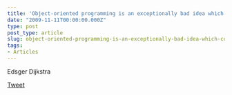 ```yaml
---
title: 'Object-oriented programming is an exceptionally bad idea which could only have originated in California.'
date: "2009-11-11T00:00:00.000Z"
type: post 
post_type: article
slug: object-oriented-programming-is-an-exceptionally-bad-idea-which-could-only-have-originated-in-california
tags: 
- Articles
---
```

Edsger Dijkstra

<div style="">
  <a href="http://twitter.com/share" class="twitter-share-button" data-count="horizontal" data-text="Object-oriented programming is an exceptionally bad idea which could only have originated in California." data-url="http://brandontreb.com/object-oriented-programming-is-an-exceptionally-bad-idea-which-could-only-have-originated-in-california"  data-via="brandontreb" data-related="brandontreb:">Tweet</a>
</div>
